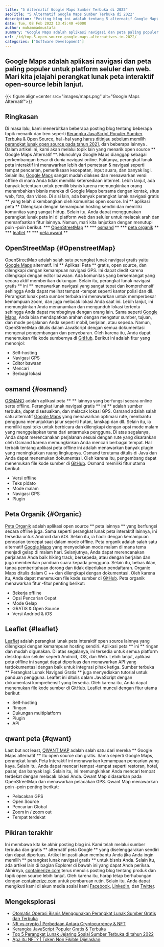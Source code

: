 ```yaml
---
title: "5 Alternatif Google Maps Sumber Terbuka di 2022" 
seoTitle: "5 Alternatif Google Maps Sumber Terbuka di 2022" 
description: "Posting blog ini adalah tentang 5 alternatif Google Maps open-source teratas. Perangkat lunak gratis ini termasuk OpenStreetMap, OSMAND, Peta Organik, Leaflet, dan Qwant Map." 
date: Tue, 08 Feb 2022 13:45:40 +0000
author: muhammadmustafa
summary: "Google Maps adalah aplikasi navigasi dan peta paling populer untuk platform seluler dan web. Mari kita jelajahi perangkat lunak peta interaktif open-source lebih lanjut." 
url: /id/top-5-open-source-google-maps-alternatives-in-2022/
categories: ['Software Development']
---
```


## Google Maps adalah aplikasi navigasi dan peta paling populer untuk platform seluler dan web. Mari kita jelajahi perangkat lunak peta interaktif open-source lebih lanjut.

{{< figure align=center src="images/maps.png" alt="Google Maps Alternatif">}}


## Ringkasan
Di masa lalu, kami menerbitkan beberapa posting blog tentang beberapa topik menarik dan tren seperti [Kerangka JavaScript Populer Sumber Terbuka & Open Source][1], [hal -hal yang harus ditinjau sebelum memilih perangkat lunak open source pada tahun 2021,][2] dan beberapa lainnya . Dalam artikel ini, kami akan melalui topik lain yang menarik open source ** Google Maps Alternatif **. Munculnya Google Maps dianggap sebagai perkembangan besar di dunia navigasi online. Faktanya, perangkat lunak peta interaktif ini menawarkan lebih dari pemetaan & navigasi seperti tempat pencarian, pemeriksaan kecepatan, input suara, dan banyak lagi. Selain itu, [Google Maps][3] sangat mudah diakses dan menawarkan versi offline di mana Anda tidak memiliki ketersediaan internet. Lebih lanjut, ada banyak ketentuan untuk pemilik bisnis karena memungkinkan orang menambahkan bisnis mereka di Google Maps bersama dengan kontak, situs web, foto, dan video.
Di sisi lain, ada banyak perangkat lunak navigasi gratis ** yang telah dikembangkan oleh komunitas open source. Ini ** aplikasi peta ** Dilengkapi dengan kemampuan hosting sendiri dan memiliki komunitas yang sangat hidup. Selain itu, Anda dapat menggunakan perangkat lunak peta ini di platform web dan seluler untuk melacak arah dan memanfaatkan fitur lainnya. Namun, mari kita lanjutkan dengan menutupi poin -poin berikut.
  *** [OpenStreetMap][4] **
  *** [osmand][5] **
  *** [peta organik][6] **
  *** [leaflet][7] **
  *** [peta qwant][8] **

## OpenStreetMap {#OpenstreetMap}
[OpenStreetMap][9] adalah salah satu perangkat lunak navigasi gratis yaitu [Google Maps][3] alternatif. Ini ** Aplikasi Peta ** gratis, open source, dan dilengkapi dengan kemampuan navigasi GPS. Ini dapat diedit karena dilengkapi dengan editor bawaan. Ada komunitas yang bersemangat yang secara aktif memberikan dukungan. Selain itu, perangkat lunak navigasi gratis ** ini ** menawarkan navigasi yang sangat tepat dan komprehensif sehingga Anda dapat melihat tempat -tempat seperti kantor polisi dan dll. Perangkat lunak peta sumber terbuka ini menawarkan untuk memperbesar kemampuan zoom, dan juga melacak lokasi Anda saat ini. Lebih lanjut, ini memungkinkan Anda menanamkan dan mengunduh lokasi tertentu sehingga Anda dapat membaginya dengan orang lain. Sama seperti [Google Maps][3], Anda bisa mendapatkan arahan dengan mengatur sumber, tujuan, dan mode perjalanan Anda seperti mobil, berjalan, atau sepeda. Namun, OpenStreetMap ditulis dalam JavaScript dengan semua dokumentasi mengenai pengembangan dan penyebaran. Oleh karena itu, Anda dapat menemukan file kode sumbernya di [GitHub][10].
Berikut ini adalah fitur yang menonjol:
  * Self-hosting
  * Navigasi GPS
  * Editor bawaan
  * Mencari
  * Berbagi lokasi

## osmand {#osmand}
[OSMAND][11] adalah aplikasi peta ** ** lainnya yang berfungsi secara online serta offline. Perangkat lunak navigasi gratis ** ini ** adalah sumber terbuka, dapat disesuaikan, dan melacak lokasi GPS. Osmand adalah salah satu alternatif [Google Maps][3] yang menawarkan optimasi rute, membantu pengguna menunjukkan jalur seperti hutan, lanskap dan dll. Selain itu, ia memiliki opsi teks untuk berbicara dan dilengkapi dengan opsi mode malam yang menggelapkan tema dari antarmuka pengguna. Di atas segalanya, Anda dapat merencanakan perjalanan sesuai dengan rute yang disarankan oleh Osmand karena memungkinkan Anda mencari berbagai tempat. Hal terbaik tentang aplikasi peta offline ini adalah menawarkan banyak plugin yang meningkatkan ruang lingkupnya. Osmand terutama ditulis di Java dan Anda dapat menemukan dokumentasi. Oleh karena itu, pengembang dapat menemukan file kode sumber di [GitHub][12].
Osmand memiliki fitur utama berikut:
  * Versi offline
  * Teks pidato
  * Mode malam
  * Navigasi GPS
  * Plugin

## Peta Organik {#Organic}
[Peta Organik][13] adalah aplikasi open source ** peta lainnya ** yang berfungsi secara offline juga. Sama seperti perangkat lunak peta interaktif lainnya, ini tersedia untuk Android dan iOS. Selain itu, ia hadir dengan kemampuan pencarian tercepat saat dalam mode offline. Peta organik adalah salah satu alternatif [Google Maps][3] yang menyediakan mode malam di mana tema menjadi gelap di malam hari. Selanjutnya, Anda dapat merencanakan perjalanan Anda baik hiking track, bersepeda, atau dengan berjalan dan juga memberikan panduan suara kepada pengguna. Selain itu, bebas iklan, tanpa pemberitahuan dorong dan tidak diperlukan pendaftaran. Organic Maps ditulis dalam C ++ dan dilengkapi dengan dokumentasi. Oleh karena itu, Anda dapat menemukan file kode sumber di [GitHub][14].
Peta organik menawarkan fitur -fitur penting berikut:
  * Bekerja offline
  * Opsi Pencarian Cepat
  * Mode Gelap
  * GRATIS & Open Source
  * Versi Andriod & iOS

## Leaflet {#leaflet}
[Leaflet][15] adalah perangkat lunak peta interaktif open source lainnya yang dilengkapi dengan kemampuan hosting sendiri. Aplikasi peta ** ini ** ringan dan mudah digunakan. Di atas segalanya, ini tersedia untuk semua platform desktop dan seluler seperti Android, iOS, dan Web. Lebih lanjut, aplikasi peta offline ini sangat dapat diperluas dan menawarkan API yang terdokumentasi dengan baik untuk integrasi pihak ketiga. Sumber terbuka ** Perangkat Lunak Navigasi Gratis ** juga menyediakan tutorial untuk panduan pengguna. Leaflet ini ditulis dalam JavaScript dengan dokumentasi komprehensif yang tersedia. Oleh karena itu, Anda dapat menemukan file kode sumber di [GitHub][16].
Leaflet muncul dengan fitur utama berikut:
  * Self-hosting
  * Ringan
  * Dukungan multiplatform
  * Plugin
  * API

## qwant peta {#qwant}
Last but not least, [QWANT MAP][17] adalah salah satu dari mereka ** Google Maps alternatif ** Itu open source dan gratis. Sama seperti Google Maps, perangkat lunak Peta Interaktif ini menawarkan kemampuan pencarian yang kaya. Selain itu, Anda dapat mencari tempat -tempat seperti restoran, hotel, pasar, dan banyak lagi. Selain itu, ini memungkinkan Anda mencari tempat terdekat dengan melacak lokasi Anda. Qwant Map didasarkan pada OpenStreetMap dan menawarkan pelacakan GPS.
Qwant Map menawarkan poin -poin penting berikut:
  * Pelacakan GPS
  * Open Source
  * Pencarian Global
  * Zoom in / zoom out
  * Tempat terdekat

## Pikiran terakhir
Ini membawa kita ke akhir posting blog ini. Kami telah melalui sumber terbuka dan gratis ** alternatif peta Google ** yang diselenggarakan sendiri dan dapat diperluas. Artikel ini pasti akan membantu Anda jika Anda ingin memilih ** perangkat lunak navigasi gratis ** untuk bisnis Anda. Selain itu, ada artikel lain di bagian Explorer di bawah ini yang dapat Anda periksa.
Akhirnya, [containerize.com][18] terus menulis posting blog tentang produk dan topik open source lebih lanjut. Oleh karena itu, harap tetap berhubungan dengan [containerize.com][18] untuk pembaruan rutin. Selain itu, Anda dapat mengikuti kami di akun media sosial kami [Facebook][19], [LinkedIn][20], dan [Twitter][21].

## Mengeksplorasi
  * [Otomatis Operasi Bisnis Menggunakan Perangkat Lunak Sumber Gratis dan Terbuka][22]
  * [Nft vs crypto | Perbedaan Antara Cryptocurrency & NFT][23]
  * [Kerangka JavaScript Populer Gratis & Terbuka][1]
  * [Top 5 Perangkat Lunak Jejaring Sosial Sumber Terbuka di tahun 2022][24]
  * [Apa itu NFT? | Token Non Fikible Dijelaskan][25]

  
[1]: https://blog.containerize.com/software-development/free-open-source-popular-javascript-frameworks/
[2]: https://blog.containerize.com/cmdb-software/things-to-review-before-opting-open-source-software-in-2021/
[3]: https://www.google.com/maps
[4]: #OpenStreetMap
[5]: #OsmAnd
[6]: #Organic
[7]: #Leaflet
[8]: #Qwant
[9]: https://www.openstreetmap.org/#map=0/79/141
[10]: https://github.com/openstreetmap/iD
[11]: https://osmand.net/
[12]: https://github.com/osmandapp/OsmAnd
[13]: https://organicmaps.app/
[14]: https://github.com/organicmaps/organicmaps
[15]: https://leafletjs.com/
[16]: https://github.com/Leaflet/Leaflet
[17]: https://www.qwant.com/
[18]: https://www.containerize.com/
[19]: https://web.facebook.com/containerize
[20]: https://www.linkedin.com/company/containerize/
[21]: https://twitter.com/containerize_co
[22]: https://blog.containerize.com/blogging/automate-business-operations-using-open-source-software/
[23]: https://blog.containerize.com/blockchain-platforms/nft-vs-crypto-difference-between-cryptocurrency-nft/
[24]: https://blog.containerize.com/social-network-platforms/top-5-open-source-social-networking-software-in-2022/
[25]: https://blog.containerize.com/blockchain-platforms/what-is-nft-non-fungible-tokens-explained/
